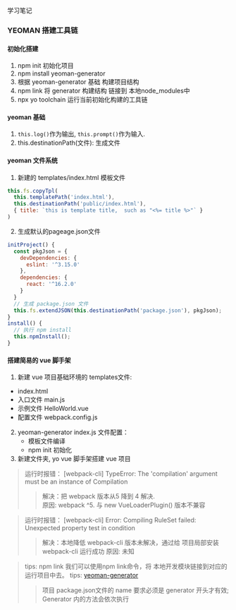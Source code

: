 学习笔记

### YEOMAN 搭建工具链
#### 初始化搭建
1. npm init 初始化项目
2. npm install yeoman-generator
3. 根据 yeoman-generator 基础 构建项目结构
4. npm link 将 generator 构建结构 链接到 本地node_modules中
5. npx yo toolchain 运行当前初始化构建的工具链

#### yeoman 基础
1. <code>this.log()</code>作为输出,  <code>this.prompt()</code>作为输入.
2. this.destinationPath(文件): 生成文件

#### yeoman 文件系统
1. 新建的 templates/index.html 模板文件
```js
this.fs.copyTpl(
  this.templatePath('index.html'),
  this.destinationPath('public/index.html'),
  { title: `this is template title,  such as "<%= title %>"` }
)
```
2. 生成默认的pageage.json文件
```js
initProject() {
  const pkgJson = {
    devDependencies: {
      eslint: '^3.15.0'
    },
    dependencies: {
      react: '^16.2.0'
    }
  }
  // 生成 package.json 文件
  this.fs.extendJSON(this.destinationPath('package.json'), pkgJson);
}
install() {
  // 执行 npm install
  this.npmInstall();
}
```

#### 搭建简易的 vue 脚手架
1. 新建 vue 项目基础环境的 templates文件:
  - index.html
  - 入口文件 main.js
  - 示例文件 HelloWorld.vue
  - 配置文件 webpack.config.js
2. yeoman-generator index.js 文件配置：
   - 模板文件编译
   - npm init 初始化
3. 新建文件夹, yo vue 脚手架搭建 vue 项目
  > 运行时报错： [webpack-cli] TypeError: The 'compilation' argument must be an instance of Compilation
  >> 解决：把 webpack 版本从5 降到 4 解决.  
  >> 原因: webpack ^5. 与 new VueLoaderPlugin() 版本不兼容

  > 运行时报错： [webpack-cli] Error: Compiling RuleSet failed: Unexpected property test in condition
  >> 解决：本地降低 webpack-cli 版本未解决，通过给 项目局部安装webpack-cli 运行成功
  >> 原因: 未知


> tips: npm link 我们可以使用npm link命令，将 本地开发模块链接到对应的运行项目中去。
> tips: [yeoman-generator](http://yeoman.io) 
>> 项目 package.json文件的 name 要求必须是 generator 开头才有效;
>> Generator 内的方法会依次执行
